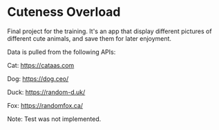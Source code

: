 # Cuteness Overload
Final project for the training. It's an app that display different pictures of different cute animals, and save them for later enjoyment.


Data is pulled from the following APIs:

Cat: https://cataas.com

Dog: https://dog.ceo/

Duck: https://random-d.uk/

Fox: https://randomfox.ca/

Note: Test was not implemented.
